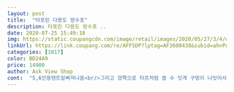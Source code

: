 ```yaml
---
layout: post 
title:  "타포린 다용도 방수포" 
description: 타포린 다용도 방수포 ..
date: 2020-07-25 15:49:18 
img: https://static.coupangcdn.com/image/retail/images/2020/05/27/3/4/d9e644f2-9608-4cb3-8ce1-cf24819ff7ed.jpg 
linkUrl: https://link.coupang.com/re/AFFSDP?lptag=AF3600438&subid=ahnPublicAsk&pageKey=202287734&itemId=591471212&vendorItemId=70272700182&traceid=V0-113-4fede3a58394a26e 
categories: [1017] 
color: BD24A9 
price: 14900 
author: Ask View Shop 
cont:  "5,6인용텐트밑삐져나옴<br/>그리고 양쪽으로 타프처럼 쓸 수 잇게 구멍이 나잇어서 다용도로 활용하기 좋네요.<br/><br/>다만 별하나를 뺀 이유는 냄새가... <br/>.<br/> 좀 나네요.<br/><br/>단크기가 어마어마하게 크다<br/>몇번 야외에서 사용하다보면 날라가겟죠... <br/>ㅎㅎ<br/>밧줄보강한다고 비맞은거외에는 다행히 텐트 내부 피해는 없었네요.<br/><br/>방수된거맞죠<br/>방수포 크기도크고 텐트 밑에까니  습기안올라와서좋음 캠핑가서 잘사용하다가옴<br/>방수포도 젖어 물기가가득 모래털때 식겁<br/>방수효과제대로 봤네요.<br/><br/>신의게시인가 저녜에 일반비도 아니고 폭우가 밤새 내렸네요.<br/> ㅜㅜ<br/>우선 이 가격에 크기에 대만족합니다.<br/><br/>일나서 텐트걷어보니 모래는 다젖어있음<br/>작은거보단 낫다<br/>캠핑장 텐트 바닥에 깔려고샀는데 당일 비온다는 소식에 타프처럼 활용을 했네요.<br/> 폴대가없어 캠핑장내 프레임과나무에 밧줄로 활용해서 ㅋ<br/>텐트가 45인용인데 다 펼치니 너무나도 커서 반만 접어서 사용햇어요.<br/><br/>" 
---
```

